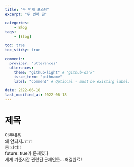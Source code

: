 ```yaml
---
title: "두 번째 포스팅"
excerpt: "두 번째 글"

categories:
    - Blog
tags:
    - [Blog]

toc: true
toc_sticky: true

comments:
  provider: "utterances"
  utterances:
    theme: "github-light" # "github-dark"
    issue_term: "pathname"
    label: "comment" # Optional - must be existing label.

date: 2022-06-18
last_modified_at: 2022-06-18
---
```

# 제목
아무내용  
왜 안되지..ㅠㅠ  
좀 되라!!  
future: true가 문제였다  
세계 기준시간 관련된 문제인듯... 해결완료!